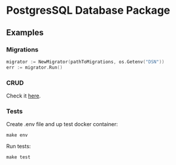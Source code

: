 # PostgresSQL Database Package

## Examples

### Migrations

```go
migrator := NewMigrator(pathToMigrations, os.Getenv("DSN"))
err := migrator.Run()
```

### CRUD

Check it [here](/repository/dao/dao_test.go).

### Tests

Create .env file and up test docker container:
    
    make env

Run tests: 

    make test
